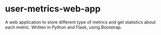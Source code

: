 # user-metrics-web-app
A web application to store different type of metrics and get statistics about each metric. Written in Python and Flask, using Bootstrap.
